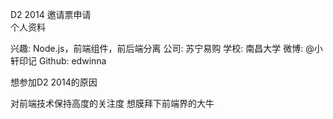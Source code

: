D2 2014 邀请票申请  
个人资料

兴趣: Node.js，前端组件，前后端分离
公司: 苏宁易购
学校: 南昌大学
微博: @小轩印记
Github: edwinna

想参加D2 2014的原因

对前端技术保持高度的关注度
想膜拜下前端界的大牛
